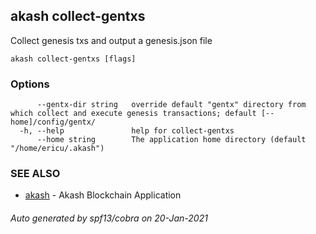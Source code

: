 ## akash collect-gentxs

Collect genesis txs and output a genesis.json file

```
akash collect-gentxs [flags]
```

### Options

```
      --gentx-dir string   override default "gentx" directory from which collect and execute genesis transactions; default [--home]/config/gentx/
  -h, --help               help for collect-gentxs
      --home string        The application home directory (default "/home/ericu/.akash")
```

### SEE ALSO

* [akash](akash.md)	 - Akash Blockchain Application

###### Auto generated by spf13/cobra on 20-Jan-2021
